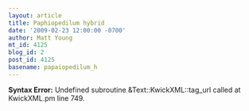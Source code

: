 ```yaml
---
layout: article
title: Paphiopedilum hybrid
date: '2009-02-23 12:00:00 -0700'
author: Matt Young
mt_id: 4125
blog_id: 2
post_id: 4125
basename: papaiopedilum_h
---
```

<p><strong>Syntax Error:</strong> Undefined subroutine &Text::KwickXML::tag_url called at KwickXML.pm line 749.
</p>
